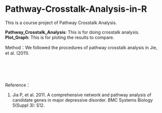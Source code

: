 # Pathway-Crosstalk-Analysis-in-R
This is a course project of Pathway Crosstalk Analysis.

**Pathway_Crosstalk_Analysis**: This is for doing crosstalk analysis.    
**Plot_Graph**: This is for ploting the results to compare.

Method：We followed the procedures of pathway crosstalk analysis in Jie, et al. (2011).   
<br>
<br>
<br>
<br>
<br>
Reference：
1. Jia P, et al. 2011. A comprehensive network and pathway analysis of candidate genes in major depressive disorder. BMC Systems Biology 5(Suppl 3): S12.
